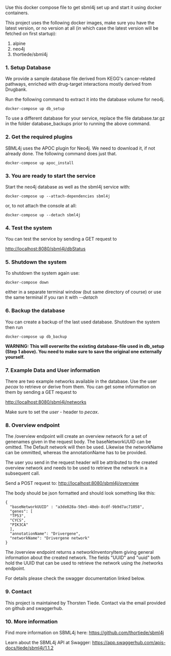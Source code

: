Use this docker compose file to get sbml4j set up and start it using docker containers.

This project uses the following docker images, make sure you have the latest version,
or no version at all (in which case the latest version will be fetched on first startup):

1. alpine
2. neo4j
3. thortiede/sbml4j

### 1. Setup Database
We provide a sample database file derived from KEGG's cancer-related pathways,
enriched with drug-target interactions mostly derived from Drugbank.

Run the following command to extract it into the database volume for neo4j.

    docker-compose up db_setup

To use a different database for your service, replace the file
    database.tar.gz
in the folder database_backups prior to running the above command.

### 2. Get the required plugins
SBML4j uses the APOC plugin for Neo4j. We need to download it, if not already
done. The following command does just that.

    docker-compose up apoc_install

### 3. You are ready to start the service
Start the neo4j database as well as the sbml4j service with:

    docker-compose up --attach-dependencies sbml4j

or, to not attach the console at all:

    docker-compose up --detach sbml4j

### 4. Test the system
You can test the service by sending a GET request to

<http://localhost:8080/sbml4j/dbStatus>

### 5. Shutdown the system
To shutdown the system again use:

    docker-compose down

either in a separate terminal window (but same directory of course)
or use the same terminal if you ran it with *--detach*

### 6. Backup the database
You can create a backup of the last used database. Shutdown the system then run

    docker-compose up db_backup

**WARNING: This will overwrite the existing database-file used in db_setup
(Step 1 above). You need to make sure to save the original one externally yourself.**

### 7. Example Data and User information

There are two example networks available in the database.
Use the user *pecax* to retrieve or derive from them.
You can get some information on them by sending a GET request to

<http://localhost:8080/sbml4j/networks>

Make sure to set the *user* - header to *pecax*.

### 8. Overview endpoint

The /overview endpoint will create an overview network for a set of genenames
given in the request body. The baseNetworkUUID can be omitted. The Default network
will then be used.
Likewise the networkName can be ommitted, whereas the annotationName has to be provided.

The user you send in the request header will be attributed to the created overview network
and needs to be used to retrieve the network in a subsequent call.

Send a POST request to:
<http://localhost:8080/sbml4j/overview>

The body should be json formatted and should look something like this:

    {
      "baseNetworkUUID" : "a3de028a-50e5-40eb-8cdf-9b9d7ac71058",
      "genes": [
      "TP53",
      "CYCS",
      "PIK3CA"
      ],
      "annotationName": "Drivergene",
      "networkName": "Drivergene network"
    }

The /overview endpoint returns a networkInventoryItem giving general information
about the created network. The fields "UUID" and "uuid" both hold the UUID that can be used
to retrieve the network using the /networks endpoint.

For details please check the swagger documentation linked below.

### 9. Contact

This project is maintained by Thorsten Tiede.
Contact via the email provided on github and swaggerhub.

### 10. More information

Find more information on SBML4j here:
<https://github.com/thortiede/sbml4j>

Learn about the SBML4j API at Swagger:
<https://app.swaggerhub.com/apis-docs/tiede/sbml4j/1.1.2>
